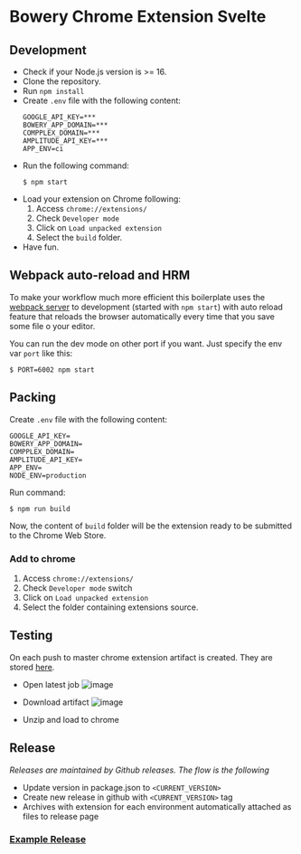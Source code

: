 # Bowery Chrome Extension Svelte

## Development

- Check if your Node.js version is >= 16.
- Clone the repository.
- Run `npm install`
- Create `.env` file with the following content:
  ```
  GOOGLE_API_KEY=***
  BOWERY_APP_DOMAIN=***
  COMPPLEX_DOMAIN=***
  AMPLITUDE_API_KEY=***
  APP_ENV=ci
  ```
- Run the following command:
  ```
  $ npm start
  ```
- Load your extension on Chrome following:
  1. Access `chrome://extensions/`
  2. Check `Developer mode`
  3. Click on `Load unpacked extension`
  4. Select the `build` folder.
- Have fun.

## Webpack auto-reload and HRM

To make your workflow much more efficient this boilerplate uses the [webpack server](https://webpack.github.io/docs/webpack-dev-server.html) to development (started with `npm start`) with auto reload feature that reloads the browser automatically every time that you save some file o your editor.

You can run the dev mode on other port if you want. Just specify the env var `port` like this:

```
$ PORT=6002 npm start
```

## Packing

Create `.env` file with the following content:

```
GOOGLE_API_KEY=
BOWERY_APP_DOMAIN=
COMPPLEX_DOMAIN=
AMPLITUDE_API_KEY=
APP_ENV=
NODE_ENV=production
```

Run command:

```
$ npm run build
```

Now, the content of `build` folder will be the extension ready to be submitted to the Chrome Web Store.

### Add to chrome

1. Access `chrome://extensions/`
2. Check `Developer mode` switch
3. Click on `Load unpacked extension`
4. Select the folder containing extensions source.

## Testing

On each push to master chrome extension artifact is created. They are stored [here](https://github.com/Bowery-RES/chrome-extension/actions/workflows/build.yml).

- Open latest job
  ![image](https://user-images.githubusercontent.com/29887755/130805545-c122be11-639c-47fc-bd17-c9ca9455bfb7.png)

- Download artifact
  ![image](https://user-images.githubusercontent.com/29887755/130805469-51361bd7-2f51-4868-999f-9a4d1369c6ff.png)

- Unzip and load to chrome

## Release

_Releases are maintained by Github releases. The flow is the following_

- Update version in package.json to `<CURRENT_VERSION>`
- Create new release in github with `<CURRENT_VERSION>` tag
- Archives with extension for each environment automatically attached as files to release page

### [Example Release](https://github.com/Bowery-RES/chrome-extension/releases/tag/v2.1.6)
